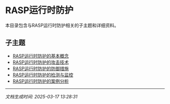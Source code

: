 # RASP运行时防护

本目录包含与RASP运行时防护相关的子主题和详细资料。

## 子主题

- [RASP运行时防护的基本概念](rasp-implement/basic-concepts.md)
- [RASP运行时防护的攻击技术](rasp-implement/attack-techniques.md)
- [RASP运行时防护的防御措施](rasp-implement/defense-measures.md)
- [RASP运行时防护的检测与监控](rasp-implement/detection-monitoring.md)
- [RASP运行时防护的案例分析](rasp-implement/case-studies.md)

---

*文档生成时间: 2025-03-17 13:28:31*
